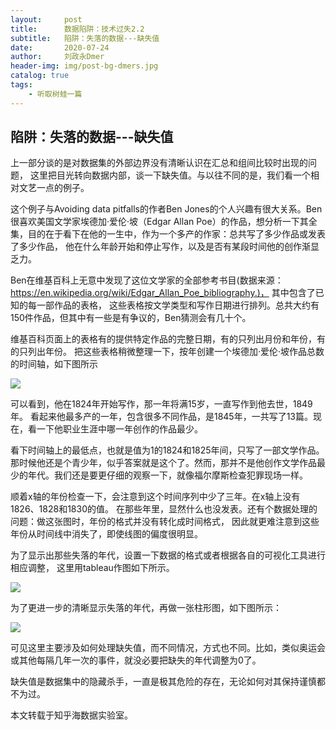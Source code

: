 ```yaml
---
layout:     post
title:      数据陷阱：技术过失2.2
subtitle:   陷阱：失落的数据---缺失值
date:       2020-07-24
author:     刘政永Dmer
header-img: img/post-bg-dmers.jpg
catalog: true
tags:
    - 听取树蛙一篇
---
```


## 陷阱：失落的数据---缺失值

上一部分谈的是对数据集的外部边界没有清晰认识在汇总和组间比较时出现的问题， 这里把目光转向数据内部，谈一下缺失值。与以往不同的是，我们看一个相对文艺一点的例子。

这个例子与Avoiding data pitfalls的作者Ben Jones的个人兴趣有很大关系。Ben很喜欢美国文学家埃德加·爱伦·坡（Edgar Allan Poe）的作品，想分析一下其全集，目的在于看下在他的一生中，作为一个多产的作家：总共写了多少作品或发表了多少作品， 他在什么年龄开始和停止写作，以及是否有某段时间他的创作渐显乏力。

Ben在维基百科上无意中发现了这位文学家的全部参考书目(数据来源：https://en.wikipedia.org/wiki/Edgar_Allan_Poe_bibliography.)， 其中包含了已知的每一部作品的表格， 这些表格按文学类型和写作日期进行排列。总共大约有150件作品，但其中有一些是有争议的，Ben猜测会有几十个。

维基百科页面上的表格有的提供特定作品的完整日期，有的只列出月份和年份，有的只列出年份。 把这些表格稍微整理一下，按年创建一个埃德加·爱伦·坡作品总数的时间轴，如下图所示

![]({{site.baseurl}}/img/post-bg-qsz1.jpg)

可以看到，他在1824年开始写作，那一年将满15岁，一直写作到他去世，1849年。 看起来他最多产的一年，包含很多不同作品，是1845年，一共写了13篇。现在，看一下他职业生涯中哪一年创作的作品最少。

看下时间轴上的最低点，也就是值为1的1824和1825年间，只写了一部文学作品。 那时候他还是个青少年，似乎答案就是这个了。然而，那并不是他创作文学作品最少的年代。我们还是要更仔细的观察一下，就像福尔摩斯检查犯罪现场一样。

顺着x轴的年份检查一下，会注意到这个时间序列中少了三年。在x轴上没有1826、1828和1830的值。 在那些年里，显然什么也没发表。还有个数据处理的问题：做这张图时，年份的格式并没有转化成时间格式， 因此就更难注意到这些年份从时间线中消失了，即使线图的偏度很明显。

为了显示出那些失落的年代，设置一下数据的格式或者根据各自的可视化工具进行相应调整， 这里用tableau作图如下所示。

![]({{site.baseurl}}/img/post-bg-qsz2.jpg)

为了更进一步的清晰显示失落的年代，再做一张柱形图，如下图所示：

![]({{site.baseurl}}/img/post-bg-qsz3.jpg)

可见这里主要涉及如何处理缺失值，而不同情况，方式也不同。比如，类似奥运会或其他每隔几年一次的事件，就没必要把缺失的年代调整为0了。

缺失值是数据集中的隐藏杀手，一直是极其危险的存在，无论如何对其保持谨慎都不为过。

本文转载于知乎海数据实验室。